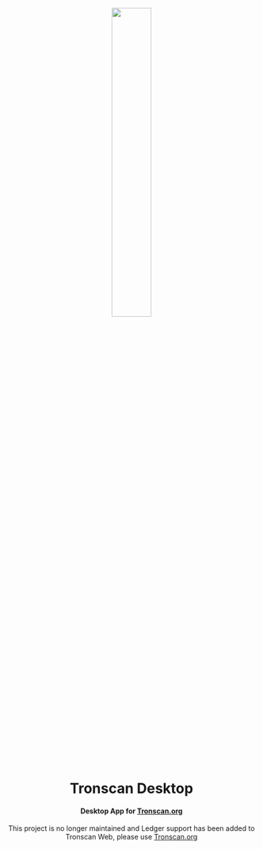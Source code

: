 <h1 align="center">
  <br>
  <img width="40%" src="https://raw.githubusercontent.com/tron-explorer/docs/master/images/tron-banner.png">
  <br>
  Tronscan Desktop
  <br>
</h1>

<h4 align="center">
  Desktop App for <a href="https://tronscan.org">Tronscan.org</a>
</h4>

<p align="center">
  This project is no longer maintained and Ledger support has been added to Tronscan Web, please use <a href="https://tronscan.org">Tronscan.org</a>
</p>
